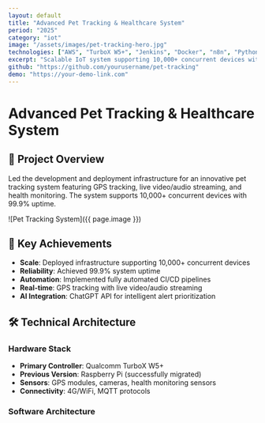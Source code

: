 ```yaml
---
layout: default
title: "Advanced Pet Tracking & Healthcare System"
period: "2025"
category: "iot"
image: "/assets/images/pet-tracking-hero.jpg"
technologies: ["AWS", "TurboX W5+", "Jenkins", "Docker", "n8n", "Python", "C/C++", "MQTT", "RTSP"]
excerpt: "Scalable IoT system supporting 10,000+ concurrent devices with GPS tracking, real-time streaming, and health monitoring."
github: "https://github.com/yourusername/pet-tracking"
demo: "https://your-demo-link.com"
---
```


# Advanced Pet Tracking & Healthcare System

## 🎯 Project Overview

Led the development and deployment infrastructure for an innovative pet tracking system featuring GPS tracking, live video/audio streaming, and health monitoring. The system supports 10,000+ concurrent devices with 99.9% uptime.

![Pet Tracking System]({{ page.image }})

## 🚀 Key Achievements

- **Scale**: Deployed infrastructure supporting 10,000+ concurrent devices
- **Reliability**: Achieved 99.9% system uptime
- **Automation**: Implemented fully automated CI/CD pipelines
- **Real-time**: GPS tracking with live video/audio streaming
- **AI Integration**: ChatGPT API for intelligent alert prioritization

## 🛠 Technical Architecture

### Hardware Stack
- **Primary Controller**: Qualcomm TurboX W5+
- **Previous Version**: Raspberry Pi (successfully migrated)
- **Sensors**: GPS modules, cameras, health monitoring sensors
- **Connectivity**: 4G/WiFi, MQTT protocols

### Software Architecture
